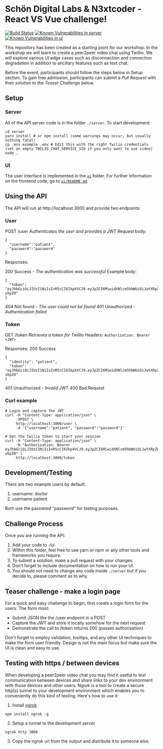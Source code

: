 # Schön Digital Labs & N3xtcoder - React VS Vue challenge!

[![Build Status](https://travis-ci.org/mind-doc/videochat-tutorial.svg?branch=master)](https://travis-ci.org/mind-doc/videochat-tutorial) [![Known Vulnerabilities in server](https://snyk.io/test/github/mind-doc/videochat-tutorial/badge.svg?targetFile=/server/package.json)](https://snyk.io/test/github/mind-doc/videochat-tutorial) [![Known Vulnerabilities in ui](https://snyk.io/test/github/mind-doc/videochat-tutorial/badge.svg?targetFile=/ui/package.json)](https://snyk.io/test/github/mind-doc/videochat-tutorial)

This repository has been created as a starting point for our workshop. In the workshop we will learn to create a peer2peer video chat using Twillio. We will explore various UI edge cases such as disconnection and connection degradation in addition to anciliary features such as text chat.

Before the event, participants should follow the steps below in Setup section. To gain free admission, participants can submit a *Pull Request* with their solution to the *Teaser Challenge* below.

## Setup

### Server

All of the API server code is in the folder `./server`. To start development:

```
cd server
yarn install # or npm install (some warnings may occur, but usually nothing fatal)
cp .env.example .env # Edit this with the right Twilio credentials (set an empty TWILIO_CHAT_SERVICE_SID if you only want to use video)
node .
```

### UI

The user interface is implemented in the [`ui`](./ui) folder. For further information on the frontend code, go to [`ui/README.md`](ui/README.md).

## Using the API

The API will run at http://localhost:3000 and provide two endpoints:

### User

POST /user *Authenticates the user and provides a JWT*
Request body:
```
{
  "username":"patient",
  "password":"password"
}
```
Responses:

200 Success - *The authentication was successful*
Example body:
```
{
  "token": "eyJhbGciOiJIUzI1NiIsInR5cCI6IkpXVCJ9.eyJpZCI6MiwidXNlcm5hbWUiOiJwYXRpZW50IiwicGFzc3dvcmQiOiJwYXNzd29yZCIsImRpc3BsYXlOYW1lIjoiSG9tZXIgU2ltcHNvbiIsInJvbGUiOiJwYXRpZW50IiwiaWF0IjoxNTA4NzYxNDA0LCJleHAiOjE1MDg4NDc4MDR9.VDIbyyDpV8_g_KjWQw4H6UDPpvSuYjpjxM1hZ-ukpZ0"
}
```

404 Not found - *The user could not be found*
401 Unauthorized - *Authentication failed*

### Token

GET /token *Retrieves a token for Twillio*
Headers:
`Authorization: Bearer <JWT>`

Responses:
200 Success
```
{
  "identity": "patient",
  "token": "eyJhbGciOiJIUzI1NiIsInR5cCI6IkpXVCJ9.eyJpZCI6MiwidXNlcm5hbWUiOiJwYXRpZW50IiwicGFzc3dvcmQiOiJwYXNzd29yZCIsImRpc3BsYXlOYW1lIjoiSG9tZXIgU2ltcHNvbiIsInJvbGUiOiJwYXRpZW50IiwiaWF0IjoxNTA4NzYxNDA0LCJleHAiOjE1MDg4NDc4MDR9.VDIbyyDpV8_g_KjWQw4H6UDPpvSuYjpjxM1hZ-ukpZ0"
}
```
401 Unauthorized - *Invalid JWT*
400 Bad Request

### Curl example
```
# Login and capture the JWT
curl -H "Content-Type: application/json" \
     -XPOST \
     http://localhost:3000/user \
     -d '{"username":"patient", "password":"password"}'

# Get the twilio token to start your session
curl -H "Content-Type: application/json" \
     -H "Authorization: Bearer eyJhbGciOiJIUzI1NiIsInR5cCI6IkpXVCJ9.eyJpZCI6MiwidXNlcm5hbWUiOiJwYXRpZW50IiwicGFzc3dvcmQiOiJwYXNzd29yZCIsImRpc3BsYXlOYW1lIjoiSG9tZXIgU2ltcHNvbiIsInJvbGUiOiJwYXRpZW50IiwiaWF0IjoxNTA4NzYxNDA0LCJleHAiOjE1MDg4NDc4MDR9.VDIbyyDpV8_g_KjWQw4H6UDPpvSuYjpjxM1hZ-ukpZ0" \
     http://localhost:3000/token
```

## Development/Testing

There are two example users by default:

1. username: doctor
2. username patient

Both use the password "password" for testing purposes.

## Challenge Process

Once you are running the API:
1. Add your code to ./ui.
2. Within this folder, feel free to use yarn or npm or any other tools and frameworks you require.
3. To submit a solution, make a pull request with your changes.
4. Don't forget to include documentation on how to run your UI.
5. You should not need to change any code inside `./server` but if you decide to, please comment as to why.


## Teaser challenge - make a login page

For a quick and easy challenge to begin, first create a login form for the users. The form must:

- Submit JSON the the /user endpoint in a POST
- Capture the JWT and store it locally somehow for the next request
- Demonstrate the call to /token returns 200 (passes authorisation)

Don't forget to employ validation, tooltips, and any other UI techniques to make the form user friendly. Design is not the main focus but make sure the UI is clean and easy to use.

## Testing with https / between devices

When developing a peer2peer video chat you may find it useful to test communication between devices and share links to your dev environment with those devices and other users. Ngrok is a tool to create a secure http(s) tunnel to your development environment which enables you to conveniently do this kind of testing. Here's how to use it:

1. Install [ngrok](https://ngrok.com/)
```
npm install ngrok -g
```
2. Setup a tunnel to the development server
```
ngrok http 3000
```
3. Copy the ngrok url from the output and distribute it to someone else.
